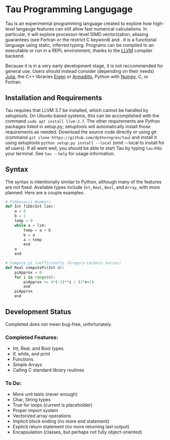 # Tau Programming Langugage

Tau is an experimental programming language created to explore how high-level
langauge features can still allow fast numerical calculations.  In particular,
it will explore processor-level SIMD vectorization, aliasing guarantees (see
Fortran or the restrict C keyword) and .  It
is a functional language using static, inferred typing.  Programs can be
compiled to an executable or run in a REPL environment, thanks to the
[LLVM](https://llvm.org/) compiler backend.

Because it is in a very early development stage, it is not reccommended for
general use.  Users should instead consider (depending on their needs)
[Julia](https://julialang.org/), the C++ libraries
[Eigen](http://eigen.tuxfamily.org/index.php)
or [Armadillo](http://arma.sourceforge.net), Python with
[Numpy](http://www.numpy.org/), C, or Fortran.

## Installation and Requirements

Tau requires that LLVM 3.7 be installed, which cannot be handled by
setuptools.  On Ubuntu based systems, this  can be accomplished with
the command `sudo apt install llvm-3.7`.  The other requirements are
Python packages listed in setup.py; setuptools will automatically install
those requirements as needed.  Download the source code directly or using git
(command `git clone https://github.com/dpthorngren/tau`) and install it using
setuptools `python setup.py install --local` (omit --local to install for
all users).  If all went well, you should be able to start Tau by typing
`tau` into your terminal.  See `tau --help` for usage information.

## Syntax

The syntax is intentionally similar to Python, although many of the features
are not fixed.  Available types include `Int`, `Real`, `Bool`, and `Array`,
with more planned.  Here are a couple examples:

```python
# Fibbonacci Numbers
def Int fibb(Int lim):
    a = 0
    b = 1
    temp = 0
    while a < lim:
        temp = a + b
        b = a
        a = temp
        end
    a
    end
```


```python
# Compute pi inefficiently (Gregory-Leibniz Series)
def Real computePi(Int n):
    piApprox = 0
    for i in range(n):
        piApprox += 4*(-1)**i / (2*n+1)
        end
    piApprox
    end
```

## Development Status
Completed does not mean bug-free, unfortunately.

### Completed Features:
 * Int, Real, and Bool types
 * if, while, and print
 * Functions
 * Simple Arrays
 * Calling C standard library routines

### To Do:
 * More unit tests (never enough)
 * Char, String types
 * True for loops (current is placeholder)
 * Proper import system
 * Vectorized array operations
 * Implicit block ending (no more end statement)
 * Explicit return statement (no more returning last output)
 * Encapsulation (classes, but perhaps not fully object-oriented)

